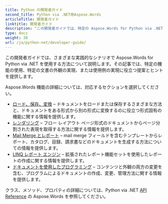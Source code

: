 ```yaml
---
title: Python の開発者ガイド
second_title: Python via .NET用Aspose.Words
articleTitle: 開発者ガイド
linktitle: 開発者ガイド
description: "この開発者ガイドでは、特定の Aspose.Words for Python via .NET 機能を使用したり、特定のドキュメントの外観を実現したり、ユースケースを可能にしたりするのに役立つ実践的なシナリオとヒントについて説明します。"
type: docs
weight: 30
url: /ja/python-net/developer-guide/
---
```


この開発者ガイドでは、さまざまな実践的なシナリオで Aspose.Words for Python via .NET を使用する方法について説明します。その記事では、特定の機能の使用、特定の文書の外観の実現、または使用例の実現に役立つ提案とヒントを提供します。

Aspose.Words 機能の詳細については、対応するセクションを選択してください。

- [ロード、保存、変換](/words/ja/python-net/loading-saving-and-converting/) – ドキュメントをロードまたは保存するさまざまな方法と、ドキュメントをある形式から別の形式に変換するのに役立つ形式固有の機能に関する情報を提供します。
- [レンダリング](/words/ja/python-net/rendering/) – フロー レイアウト ページ形式のドキュメントからページ分割された表現を取得する方法に関する情報を提供します。
- [Mail Merge とレポート](https://docs.aspose.com/words/python-net/mail-merge-and-reporting/) – mail merge フィールドを含むテンプレートからレポート、カタログ、目録、請求書などのドキュメントを生成する方法についての情報を提供します。
- [LINQ レポート エンジン](https://docs.aspose.com/words/python-net/linq-reporting-engine/) – 拡張されたレポート機能セットを使用したレポートの作成に関する情報を提供します。
- [ドキュメントを使用したプログラミング](/words/ja/python-net/programming-with-documents/) – コンテンツと外観の両方の変更を含む、プログラムによるドキュメントの作成、変更、管理方法に関する情報を提供します。

クラス、メソッド、プロパティの詳細については、Python via .NET [API Reference](https://reference.aspose.com/words/python-net/) の Aspose.Words を参照してください。
